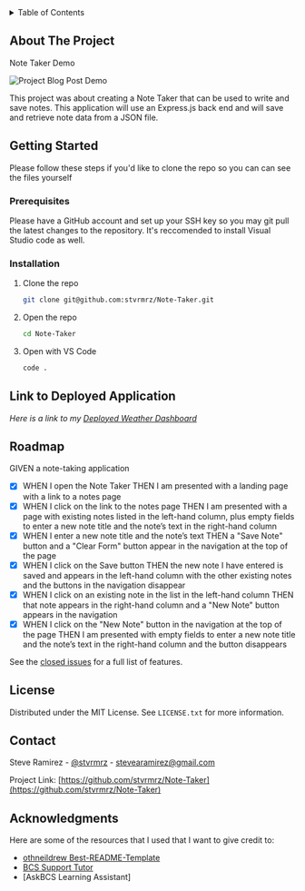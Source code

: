 <!-- TABLE OF CONTENTS -->
<details>
  <summary>Table of Contents</summary>
  <ol>
    <li>
      <a href="#about-the-project">About The Project</a>
    </li>
    <li>
      <a href="#getting-started">Getting Started</a>
      <ul>
        <li><a href="#prerequisites">Prerequisites</a></li>
        <li><a href="#installation">Installation</a></li>
      </ul>
    </li>
    <li><a href="#link-to-deployed-application">Link to Deployed Application</a></li>
    <li><a href="#license">License</a></li>
    <li><a href="#contact">Contact</a></li>
    <li><a href="#acknowledgments">Acknowledgments</a></li>
  </ol>
</details>

<!-- ABOUT THE PROJECT -->
## About The Project
Note Taker Demo

![Project Blog Post Demo](public/assets/note-taker.gif)

This project was about creating a Note Taker that can be used to write and save notes. This application will use an Express.js back end and will save and retrieve note data from a JSON file. 

<!-- GETTING STARTED -->
## Getting Started

Please follow these steps if you'd like to clone the repo so you can can see the files yourself

### Prerequisites

Please have a GitHub account and set up your SSH key so you may git pull the latest changes to the repository. It's
reccomended to install Visual Studio code as well.

### Installation

1. Clone the repo
   ```sh
   git clone git@github.com:stvrmrz/Note-Taker.git
   ```
3. Open the repo 
   ```sh
   cd Note-Taker
   ```
4. Open with VS Code
   ```sh
   code .
   ```

<!-- USAGE EXAMPLES -->
## Link to Deployed Application

_Here is a link to my [Deployed Weather Dashboard](https://note-taker-nyct.onrender.com/notes)_

<!-- ROADMAP -->
## Roadmap

GIVEN a note-taking application
- [x] WHEN I open the Note Taker
      THEN I am presented with a landing page with a link to a notes page
- [x] WHEN I click on the link to the notes page
      THEN I am presented with a page with existing notes listed in the left-hand column, plus empty fields to enter a new note title and the note’s text in the right-hand column
- [x] WHEN I enter a new note title and the note’s text
      THEN a "Save Note" button and a "Clear Form" button appear in the navigation at the top of the page
- [x] WHEN I click on the Save button
      THEN the new note I have entered is saved and appears in the left-hand column with the other existing notes and the buttons in the navigation disappear
- [x] WHEN I click on an existing note in the list in the left-hand column
      THEN that note appears in the right-hand column and a "New Note" button appears in the navigation
- [x] WHEN I click on the "New Note" button in the navigation at the top of the page
      THEN I am presented with empty fields to enter a new note title and the note’s text in the right-hand column and the button disappears

See the [closed issues](https://github.com/stvrmrz/Note-Taker/issues/1) for a full list of features.

<!-- LICENSE -->
## License

Distributed under the MIT License. See `LICENSE.txt` for more information.

<!-- CONTACT -->
## Contact

Steve Ramirez - [@stvrmrz](https://twitter.com/stvrmrz) - stevearamirez@gmail.com

Project Link: [https://github.com/stvrmrz/Note-Taker](https://github.com/stvrmrz/Note-Taker)

<!-- ACKNOWLEDGMENTS -->
## Acknowledgments

Here are some of the resources that I used that I want to give credit to:

* [othneildrew Best-README-Template](https://github.com/othneildrew/Best-README-Template)
* [BCS Support Tutor](https://2u-20.wistia.com/medias/trfd1jx6o2)
* [AskBCS Learning Assistant]